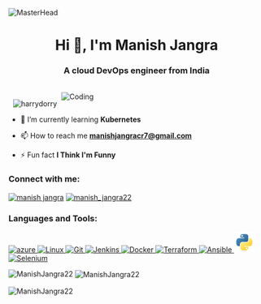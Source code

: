  ![MasterHead](https://liveimages.algoworks.com/new-algoworks/wp-content/uploads/2022/05/31103033/devOps-cloud-native.gif)
<h1 align="center">Hi 👋, I'm Manish Jangra</h1>
<h3 align="center">A cloud DevOps engineer from India</h3><br>
<img align="right" alt="Coding" width="400"  width="400" src="https://cdn.dribbble.com/users/1162077/screenshots/3848914/programmer.gif">

<p align="center"> <img src="https://komarev.com/ghpvc/?username=harrydorry&label=Profile%20views&color=0e75b6&style=flat" alt="harrydorry" /> </p>



- 🌱 I’m currently learning **Kubernetes**

- 📫 How to reach me **manishjangracr7@gmail.com**

- ⚡ Fun fact **I Think I'm Funny**

<h3 align="left">Connect with me:</h3>
<p align="left">
<a href="https://linkedin.com/in/manish jangra" target="blank"><img align="center" src="https://raw.githubusercontent.com/rahuldkjain/github-profile-readme-generator/master/src/images/icons/Social/linked-in-alt.svg" alt="manish jangra" height="30" width="40" /></a>
<a href="https://instagram.com/manish_jangra22" target="blank"><img align="center" src="https://raw.githubusercontent.com/rahuldkjain/github-profile-readme-generator/master/src/images/icons/Social/instagram.svg" alt="manish_jangra22" height="30" width="40" /></a>
</p>

<h3 align="left">Languages and Tools:</h3>
<p align="left"> 
<a href="https://azure.microsoft.com/en-in/" target="_blank" rel="noreferrer"> <img src="https://www.vectorlogo.zone/logos/microsoft_azure/microsoft_azure-icon.svg" alt="azure" width="40" height="40"/> </a> 
<a href="https://www.linux.org/" target="_blank" rel="noreferrer"> <img src="https://upload.wikimedia.org/wikipedia/commons/thumb/3/35/Tux.svg/800px-Tux.svg.png" alt="Linux" width="40" height="40"/> </a> 
<a href="https://git-scm.com/" target="_blank" rel="noreferrer"> <img src="https://git-scm.com/images/logos/downloads/Git-Icon-1788C.png" alt="Git" width="40" height="40"/> </a> 
<a href="https://www.jenkins.io/" target="_blank" rel="noreferrer"> <img src="https://upload.wikimedia.org/wikipedia/commons/thumb/e/e9/Jenkins_logo.svg/1200px-Jenkins_logo.svg.png" alt="Jenkins" width="40" height="40"/> </a> 
<a href="https://www.docker.com/" target="_blank" rel="noreferrer"> <img src="https://www.docker.com/wp-content/uploads/2022/03/vertical-logo-monochromatic.png" alt="Docker" width="40" height="40"/> </a> 
<a href="https://www.terraform.io/" target="_blank" rel="noreferrer"> <img src="https://hashicorp.gallerycdn.vsassets.io/extensions/hashicorp/terraform/2.25.2/1671128484337/Microsoft.VisualStudio.Services.Icons.Default" alt="Terraform" width="40" height="40"/> </a> 
<a href="https://www.ansible.com/" target="_blank" rel="noreferrer"> <img src="https://avatars.githubusercontent.com/u/1507452?s=200&v=4" alt="Ansible" width="40" height="40"/> </a> 
<a href="https://www.python.org/" target="_blank" rel="noreferrer"> <img src="https://raw.githubusercontent.com/devicons/devicon/master/icons/python/python-original.svg" alt="Python" width="40" height="40"/> </a> 
<a href="https://www.selenium.dev/" target="_blank" rel="noreferrer"> <img src="https://camo.githubusercontent.com/74ed64243ba05754329bc527cd4240ebd1c087a1/68747470733a2f2f73656c656e69756d2e6465762f696d616765732f73656c656e69756d5f6c6f676f5f7371756172655f677265656e2e706e67" alt="Selenium" width="40" height="40"/> </a> 

</p>

<p><img align="left" src="https://github-readme-stats.vercel.app/api/top-langs?username=ManishJangra22&show_icons=true&locale=en&layout=compact" alt="ManishJangra22" /></p>

<p>&nbsp;<img align="center" src="https://github-readme-stats.vercel.app/api?username=ManishJangra22&show_icons=true&locale=en" alt="ManishJangra22" /></p>

<p><img align="center" src="https://github-readme-streak-stats.herokuapp.com/?user=ManishJangra22&" alt="ManishJangra22" /></p>
